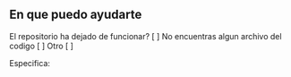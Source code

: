 ## En que puedo ayudarte
El repositorio ha dejado de funcionar? [ ]
No encuentras algun archivo del codigo [ ]
Otro [ ]

Especifica:
